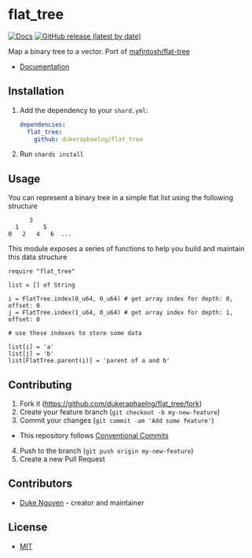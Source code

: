 # flat_tree

[![Docs](https://img.shields.io/badge/docs-available-brightgreen.svg)](https://dukeraphaelng.github.io/flat_tree/) [![GitHub release (latest by date)](https://img.shields.io/github/v/release/dukeraphaelng/flat_tree)](https://img.shields.io/github/v/release/dukeraphaelng/flat_tree?style=flat-square)

Map a binary tree to a vector. Port of [mafintosh/flat-tree](https://github.com/mafintosh/flat-tree)

- [Documentation](https://dukeraphaelng.github.io/flat_tree/)

## Installation

1. Add the dependency to your `shard.yml`:

   ```yaml
   dependencies:
     flat_tree:
       github: dukeraphaelng/flat_tree
   ```

2. Run `shards install`

## Usage

You can represent a binary tree in a simple flat list using the following structure

```
      3
  1       5
0   2   4   6  ...
```

This module exposes a series of functions to help you build and maintain this data structure

```crystal
require "flat_tree"

list = [] of String

i = FlatTree.index(0_u64, 0_u64) # get array index for depth: 0, offset: 0
j = FlatTree.index(1_u64, 0_u64) # get array index for depth: 1, offset: 0

# use these indexes to store some data

list[i] = 'a'
list[j] = 'b'
list[FlatTree.parent(i)] = 'parent of a and b'
```

## Contributing

1. Fork it (<https://github.com/dukeraphaelng/flat_tree/fork>)
2. Create your feature branch (`git checkout -b my-new-feature`)
3. Commit your changes (`git commit -am 'Add some feature'`)
  - This repository follows [Conventional Commits](http://conventionalcommits.org)
4. Push to the branch (`git push origin my-new-feature`)
5. Create a new Pull Request

## Contributors

- [Duke Nguyen](https://github.com/dukeraphaelng) - creator and maintainer

## License

- [MIT](LICENSE)
